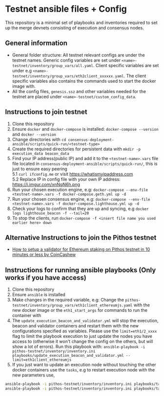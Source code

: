 # Testnet ansible files + Config

This repository is a minimal set of playbooks and inventories required to set up the merge devnets consisting of execution and 
consensus nodes. 

## General information
- General folder structure: All testnet relevant configs are under the testnet names. Generic config variables are set under
`<name>-testnet/inventory/group_vars/all.yaml`. Client specific variables are set under e.g `<name>-testnet/inventory/group_vars/eth2client_xxxxxx.yaml`.
The client specific variables also contains the commands used to start the docker image with. 
- All the config files, `genesis.ssz` and other variables needed for the testnet are placed under `<name>-testnet/custom_config_data`.

## Instructions to join testnet  
1. Clone this repository  
2. Ensure `docker` and `docker-compose` is installed: `docker-compose --version` and `docker --version`
3. Change directories with `cd consensus-deployment-ansible/scripts/quick-run/<testnet-type>`  
4. Create the required directories for persistent data with `mkdir -p execution_data beacon_data`  
5. Find your IP address(public IP) and add it to the `<testnet-name>.vars` file file located in `consensus-deployment-ansible/scripts/quick-run/`, this is just to ensure easy peering  
5.1 `curl ifconfig.me` or visit https://whatismyipaddress.com  
5.2 Replace IP in config file with your own IP address: https://i.imgur.com/xnNqN6h.png  
6. Run your chosen execution engine, e.g: `docker-compose --env-file <testnet-name>.vars -f docker-compose.geth.yml up -d`  
7. Run your chosen consensus engine, e.g: `docker-compose --env-file <testnet-name>.vars -f docker-compose.lighthouse.yml up -d`  
8. Check your logs to confirm that they are up and syncing, e.g `docker logs lighthouse_beacon -f --tail=20`  
9. To stop the clients, run `docker-compose -f <insert file name you used earlier here> down`

## Alternative Instructions to join the Pithos testnet
 - [How to setup a validator for Ethereum staking on Pithos testnet in 10 minutes or less by CoinCashew](https://www.coincashew.com/coins/overview-eth/guide-or-how-to-setup-a-validator-for-ethereum-staking-on-pithos-testnet-in-10-minutes-or-less)
 
## Instructions for running ansible playbooks (Only works if you have access)
1. Clone this repository
2. Ensure `ansible` is installed
3. Make changes in the required variable, e.g: Change the `pithos-testnet/inventory/group_vars/eth1client_ethereumjs.yaml`
with the new docker image or the `eth1_start_args` for commands to run the container with
4. The `update_execution_beacon_and_validator.yml` will stop the execution, beacon and validator containers and restart them
with the new configurations specified as variables. Please use the `limit=eth1/2_xxxx` flag to limit the playbook execution to just update
the nodes you have access to (otherwise it won't change the config on the others, but will show a lot of errors).
Run this playbook with: `ansible-playbook -i pithos-testnet/inventory/inventory.ini playbooks/update_execution_beacon_and_validator.yml --limit=eth1client_ethereumjs`
5. If you just want to update an execution node without touching the other docker containers use the `tasks`, e.g to restart execution node with the new parameters use, 
```bash
ansible-playbook -i pithos-testnet/inventory/inventory.ini playbooks/tasks/stop_execution_node.yml --limit=eth1client_ethereumjs
ansible-playbook -i pithos-testnet/inventory/inventory.ini playbooks/tasks/start_execution_node.yml --limit=eth1client_ethereumjs
```